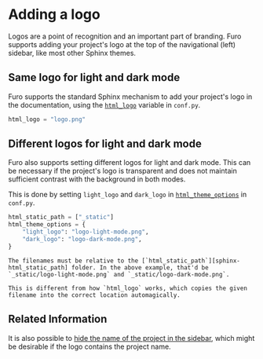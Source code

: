# Adding a logo

Logos are a point of recognition and an important part of branding. Furo supports adding your project's logo at the top of the navigational (left) sidebar, like most other Sphinx themes.

## Same logo for light and dark mode

Furo supports the standard Sphinx mechanism to add your project's logo in the documentation, using the [`html_logo`][sphinx-html_logo] variable in `conf.py`.

```python
html_logo = "logo.png"
```

## Different logos for light and dark mode

Furo also supports setting different logos for light and dark mode. This can be necessary if the project's logo is transparent and does not maintain sufficient contrast with the background in both modes.

This is done by setting `light_logo` and `dark_logo` in [`html_theme_options`][sphinx-html_theme_options] in `conf.py`.

```python
html_static_path = ["_static"]
html_theme_options = {
    "light_logo": "logo-light-mode.png",
    "dark_logo": "logo-dark-mode.png",
}
```

```{important}
The filenames must be relative to the [`html_static_path`][sphinx-html_static_path] folder. In the above example, that'd be `_static/logo-light-mode.png` and `_static/logo-dark-mode.png`.

This is different from how `html_logo` works, which copies the given filename into the correct location automagically.
```

## Related Information

It is also possible to [hide the name of the project in the sidebar](sidebar_hide_name), which might be desirable if the logo contains the project name.

[sphinx-html_logo]: https://www.sphinx-doc.org/en/master/usage/configuration.html#confval-html_logo
[sphinx-html_theme_options]: https://www.sphinx-doc.org/en/master/usage/configuration.html#confval-html_theme_options
[sphinx-html_static_path]: https://www.sphinx-doc.org/en/master/usage/configuration.html#confval-html_static_path
